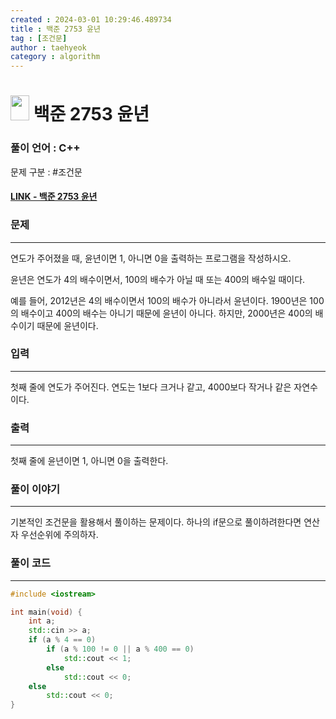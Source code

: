 ```yaml
---
created : 2024-03-01 10:29:46.489734
title : 백준 2753 윤년
tag : [조건문]
author : taehyeok
category : algorithm
---
```

# <img src="https://d2gd6pc034wcta.cloudfront.net/tier/1.svg" width="30" height="40"> 백준 2753 윤년


### 풀이 언어 : C++

문제 구분 : #조건문
#### [LINK - 백준 2753 윤년](https://www.acmicpc.net/problem/2753)

### 문제

<hr>



연도가 주어졌을 때, 윤년이면 1, 아니면 0을 출력하는 프로그램을 작성하시오.

윤년은 연도가 4의 배수이면서, 100의 배수가 아닐 때 또는 400의 배수일 때이다.

예를 들어, 2012년은 4의 배수이면서 100의 배수가 아니라서 윤년이다. 1900년은 100의 배수이고 400의 배수는 아니기 때문에 윤년이 아니다. 하지만, 2000년은 400의 배수이기 때문에 윤년이다.


### 입력

<hr>


첫째 줄에 연도가 주어진다. 연도는 1보다 크거나 같고, 4000보다 작거나 같은 자연수이다.
### 출력

<hr>


첫째 줄에 윤년이면 1, 아니면 0을 출력한다.
### 풀이 이야기

<hr>


기본적인 조건문을 활용해서 풀이하는 문제이다. 하나의 if문으로 풀이하려한다면 연산자 우선순위에 주의하자.

### 풀이 코드

<hr>


``` c++
#include <iostream>

int main(void) {
    int a;
    std::cin >> a;
    if (a % 4 == 0)
        if (a % 100 != 0 || a % 400 == 0)
            std::cout << 1;
        else
            std::cout << 0;
    else
        std::cout << 0;
}
```
